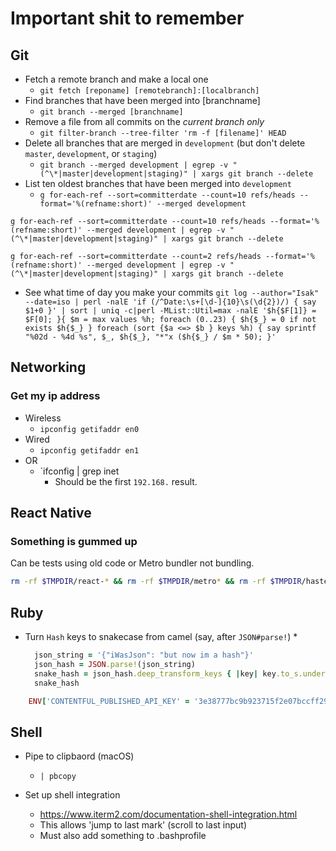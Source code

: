# Important shit to remember

## Git

* Fetch a remote branch and make a local one
  * `git fetch [reponame] [remotebranch]:[localbranch]`
* Find branches that have been merged into [branchname]
  * `git branch --merged [branchname]`
* Remove a file from all commits on the _current branch only_
  * `git filter-branch --tree-filter 'rm -f [filename]' HEAD`
* Delete all branches that are merged in `development` (but don't delete `master`, `development`, or `staging`)
  * `git branch --merged development | egrep -v "(^\*|master|development|staging)" | xargs git branch --delete`
* List ten oldest branches that have been merged into `development`
  * `g for-each-ref --sort=committerdate --count=10 refs/heads --format='%(refname:short)' --merged development`

`g for-each-ref --sort=committerdate --count=10 refs/heads --format='%(refname:short)' --merged development | egrep -v "(^\*|master|development|staging)" | xargs git branch --delete`

`g for-each-ref --sort=committerdate --count=2 refs/heads --format='%(refname:short)' --merged development | egrep -v "(^\*|master|development|staging)" | xargs git branch --delete`

* See what time of day you make your commits
`git log --author="Isak" --date=iso | perl -nalE 'if (/^Date:\s+[\d-]{10}\s(\d{2})/) { say $1+0 }' | sort | uniq -c|perl -MList::Util=max -nalE '$h{$F[1]} = $F[0]; }{ $m = max values %h; foreach (0..23) { $h{$_} = 0 if not exists $h{$_} } foreach (sort {$a <=> $b } keys %h) { say sprintf "%02d - %4d %s", $_, $h{$_}, "*"x ($h{$_} / $m * 50); }'`

## Networking

### Get my ip address

* Wireless
  * `ipconfig getifaddr en0`
* Wired
  * `ipconfig getifaddr en1`
* OR
  * `ifconfig | grep inet
    * Should be the first `192.168.` result.

## React Native

### Something is gummed up

Can be tests using old code or Metro bundler not bundling.

```sh
rm -rf $TMPDIR/react-* && rm -rf $TMPDIR/metro* && rm -rf $TMPDIR/haste*
```

## Ruby

* Turn `Hash` keys to snakecase from camel (say, after `JSON#parse!`)
  *

  ```ruby
    json_string = '{"iWasJson": "but now im a hash"}'
    json_hash = JSON.parse!(json_string)
    snake_hash = json_hash.deep_transform_keys { |key| key.to_s.underscore }
    snake_hash
    ```

```ruby
    ENV['CONTENTFUL_PUBLISHED_API_KEY' = '3e38777bc9b923715f2e07bccff29a7e52f3a884f7c8cdaad7e226fa9d76125f'
```

## Shell

* Pipe to clipbaord (macOS)
  * `| pbcopy`

* Set up shell integration
  * <https://www.iterm2.com/documentation-shell-integration.html>
  * This allows 'jump to last mark' (scroll to last input)
  * Must also add something to .bashprofile
